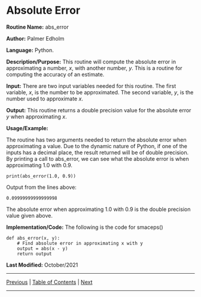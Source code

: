 # Absolute Error

**Routine Name:**           abs_error

**Author:** Palmer Edholm

**Language:** Python.

**Description/Purpose:** This routine will compute the absolute error in approximating a number, $x$, with another number, $y$. This is a routine for computing the accuracy of an estimate.

**Input:** There are two input variables needed for this routine. The first variable, $x$, is the number to be approximated. The second variable, $y$, is the number used to approximate $x$.

**Output:** This routine returns a double precision value for the absolute error $y$ when approximating $x$.

**Usage/Example:**

The routine has two arguments needed to return the absolute error when approximating a value. Due to the dynamic nature of Python, if one of the inputs has a decimal place, the result returned will be of double precision. By printing a call to abs_error, we can see what the absolute error is when approximating 1.0 with 0.9.
```
print(abs_error(1.0, 0.9))
```
Output from the lines above:
```
0.09999999999999998
```
The absolute error when approximating 1.0 with 0.9 is the double precision value given above.

**Implementation/Code:** The following is the code for smaceps()
```
def abs_error(x, y):
    # Find absolute error in approximating x with y
    output = abs(x - y)
    return output
```
**Last Modified:** October/2021

<hr>

[Previous](dmaceps.md)
| [Table of Contents](toc/manual_toc.md)
| [Next]()

<hr>
